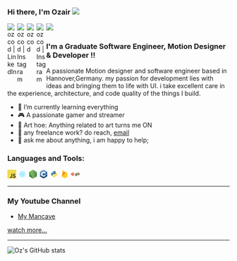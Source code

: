 ### Hi there, I'm Ozair <img src="https://media.giphy.com/media/hvRJCLFzcasrR4ia7z/giphy.gif" width="25">

[<img align="left" alt="ozcod | LinkedIn" width="22px" src="https://cdn.jsdelivr.net/npm/simple-icons@v3/icons/linkedin.svg" />][linkedin]
[<img align="left" alt="ozcod | Instagram" width="22px" src="https://cdn.jsdelivr.net/npm/simple-icons@3.13.0/icons/behance.svg" />][Behance]
[<img align="left" alt="ozcod" width="22px" src="https://cdn.jsdelivr.net/npm/simple-icons@3.13.0/icons/vimeo.svg" />][Vimeo]
[<img align="left" alt="ozcod | Instagram" width="22px" src="https://cdn.jsdelivr.net/npm/simple-icons@v3/icons/instagram.svg" />][instagram]
![](https://visitor-badge.glitch.me/badge?page_id=ozcod.ozcod)
<br />

### I'm a Graduate Software Engineer, Motion Designer & Developer !!

A passionate Motion designer and software engineer based in Hannover,Germany. my passion for development lies with ideas and bringing them to life with UI. i take excellent care in the experience, architecture, and code quality of the things I build.

- 🌱 I’m currently learning everything 
- 🎮 A passionate gamer and streamer
- 🎨 Art hoe: Anything related to art turns me ON
- 💼 any freelance work? do reach, [email](mailto:ozair.isb@gmail.com)
- 💬 ask me about anything, i am happy to help;

### Languages and Tools: 

<code><img height="20" src="https://raw.githubusercontent.com/github/explore/80688e429a7d4ef2fca1e82350fe8e3517d3494d/topics/javascript/javascript.png"></code>
<code><img height="20" src="https://raw.githubusercontent.com/github/explore/80688e429a7d4ef2fca1e82350fe8e3517d3494d/topics/react/react.png"></code>
<code><img height="20" src="https://raw.githubusercontent.com/github/explore/80688e429a7d4ef2fca1e82350fe8e3517d3494d/topics/nodejs/nodejs.png"></code>
<code><img height="20" src="https://raw.githubusercontent.com/github/explore/80688e429a7d4ef2fca1e82350fe8e3517d3494d/topics/cpp/cpp.png"></code>
<code><img height="20" src="https://raw.githubusercontent.com/github/explore/80688e429a7d4ef2fca1e82350fe8e3517d3494d/topics/python/python.png"></code>
<code><img height="20" src="https://raw.githubusercontent.com/github/explore/80688e429a7d4ef2fca1e82350fe8e3517d3494d/topics/firebase/firebase.png"></code>
<code><img height="20" src="https://raw.githubusercontent.com/github/explore/80688e429a7d4ef2fca1e82350fe8e3517d3494d/topics/git/git.png"></code>

---

### My Youtube Channel

<!-- YOUTUBE:START -->
- [My Mancave](https://youtu.be/vhJuwjaNmUQ)
<!-- YOUTUBE:END -->

 [watch more...](https://www.youtube.com/c/ForsakenPirate)

---

![Oz's GitHub stats](https://github-readme-stats.vercel.app/api?username=ozcod&show_icons=true&theme=radical)


[Behance]: https://www.behance.net/ozartistry
[twitter]: https://twitter.com/forsakenpirate
[youtube]: https://www.youtube.com/c/ForsakenPirate
[instagram]: https://instagram.com/oz_artistry
[linkedin]: https://www.linkedin.com/in/ozairahmad/
[Vimeo]: https://vimeo.com/ozstudiosxyz
